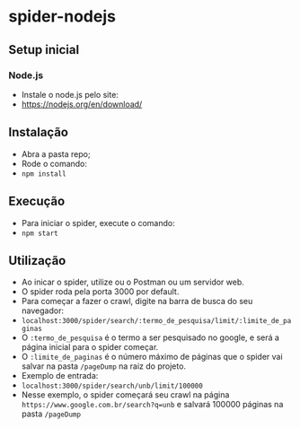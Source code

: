 # spider-nodejs

## Setup inicial

### Node.js

* Instale o node.js pelo site:
* https://nodejs.org/en/download/

## Instalação

* Abra a pasta repo;
* Rode o comando:
* ```npm install```

## Execução

* Para iniciar o spider, execute o comando:
* ```npm start```

## Utilização

* Ao inicar o spider, utilize ou o Postman ou um servidor web.
* O spider roda pela porta 3000 por default.
* Para começar a fazer o crawl, digite na barra de busca do seu navegador:
* ```localhost:3000/spider/search/:termo_de_pesquisa/limit/:limite_de_paginas```
* O ```:termo_de_pesquisa``` é o termo a ser pesquisado no google, e será a página inicial para o spider começar.
* O ```:limite_de_paginas``` é o número máximo de páginas que o spider vai salvar na pasta ```/pageDump``` na raiz do projeto.
* Exemplo de entrada:
* ```localhost:3000/spider/search/unb/limit/100000```
* Nesse exemplo, o spider começará seu crawl na página ```https://www.google.com.br/search?q=unb``` e salvará 100000 páginas na pasta ```/pageDump```
